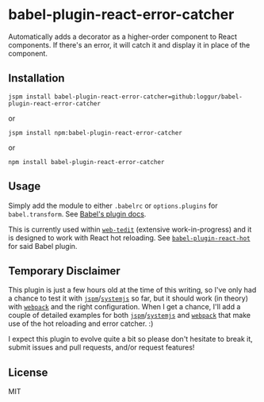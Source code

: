 # babel-plugin-react-error-catcher
Automatically adds a decorator as a higher-order component to React components.  If there's an error, it will catch it and display it in place of the component.

## Installation
```
jspm install babel-plugin-react-error-catcher=github:loggur/babel-plugin-react-error-catcher
```
or
```
jspm install npm:babel-plugin-react-error-catcher
```
or
```
npm install babel-plugin-react-error-catcher
```

## Usage
Simply add the module to either `.babelrc` or `options.plugins` for `babel.transform`.  See [Babel's plugin docs](https://babeljs.io/docs/advanced/plugins/).

This is currently used within [`web-tedit`](https://github.com/loggur/web-tedit) (extensive work-in-progress) and it is designed to work with React hot reloading.  See [`babel-plugin-react-hot`](https://github.com/loggur/babel-plugin-react-hot) for said Babel plugin.

## Temporary Disclaimer
This plugin is just a few hours old at the time of this writing, so I've only had a chance to test it with [`jspm`](https://github.com/jspm/jspm-cli)/[`systemjs`](https://github.com/systemjs/systemjs) so far, but it should work (in theory) with [`webpack`](https://github.com/webpack/webpack) and the right configuration.  When I get a chance, I'll add a couple of detailed examples for both [`jspm`](https://github.com/jspm/jspm-cli)/[`systemjs`](https://github.com/systemjs/systemjs) and [`webpack`](https://github.com/webpack/webpack) that make use of the hot reloading and error catcher.  :)

I expect this plugin to evolve quite a bit so please don't hesitate to break it, submit issues and pull requests, and/or request features!

## License
MIT
